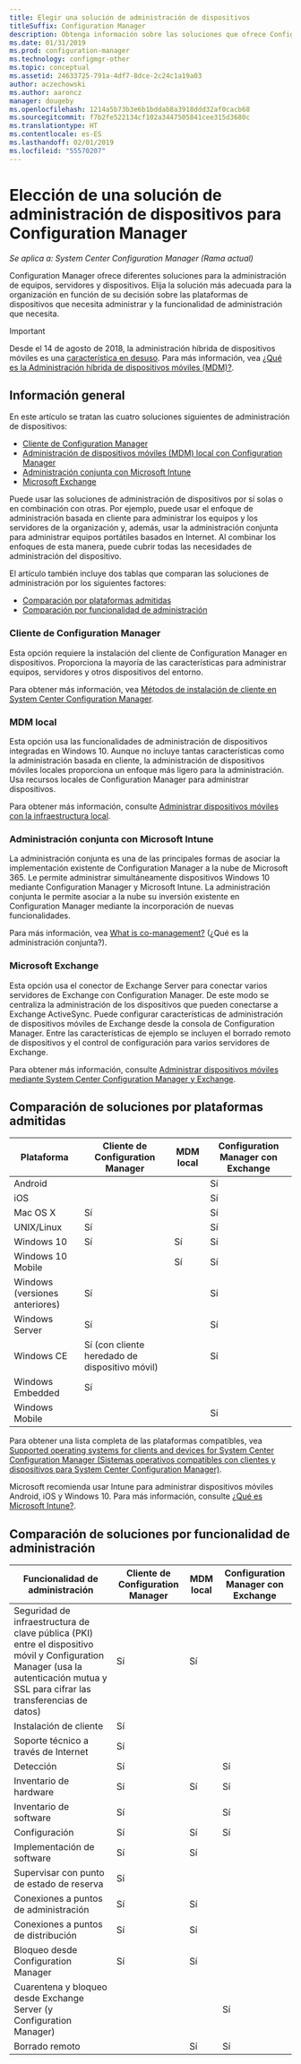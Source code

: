 ```yaml
---
title: Elegir una solución de administración de dispositivos
titleSuffix: Configuration Manager
description: Obtenga información sobre las soluciones que ofrece Configuration Manager para administrar equipos, servidores y dispositivos.
ms.date: 01/31/2019
ms.prod: configuration-manager
ms.technology: configmgr-other
ms.topic: conceptual
ms.assetid: 24633725-791a-4df7-8dce-2c24c1a19a03
author: aczechowski
ms.author: aaroncz
manager: dougeby
ms.openlocfilehash: 1214a5b73b3e6b1bddab8a3918ddd32af0cacb68
ms.sourcegitcommit: f7b2fe522134cf102a3447505841cee315d3680c
ms.translationtype: HT
ms.contentlocale: es-ES
ms.lasthandoff: 02/01/2019
ms.locfileid: "55570207"
---
```

# <a name="choose-a-device-management-solution-for-configuration-manager"></a>Elección de una solución de administración de dispositivos para Configuration Manager

*Se aplica a: System Center Configuration Manager (Rama actual)*

Configuration Manager ofrece diferentes soluciones para la administración de equipos, servidores y dispositivos. Elija la solución más adecuada para la organización en función de su decisión sobre las plataformas de dispositivos que necesita administrar y la funcionalidad de administración que necesita.  


> [!Important]  
> Desde el 14 de agosto de 2018, la administración híbrida de dispositivos móviles es una [característica en desuso](/sccm/core/plan-design/changes/deprecated/removed-and-deprecated-cmfeatures). Para más información, vea [¿Qué es la Administración híbrida de dispositivos móviles (MDM)?](/sccm/mdm/understand/hybrid-mobile-device-management). <!--Intune feature 2683117-->  
<!-- SCCMDocs issue 1197 -->



## <a name="overview"></a>Información general

En este artículo se tratan las cuatro soluciones siguientes de administración de dispositivos: 
- [Cliente de Configuration Manager](#bkmk_sccm)
- [Administración de dispositivos móviles (MDM) local con Configuration Manager](#bkmk_opmdm)
- [Administración conjunta con Microsoft Intune](#bkmk_intune)
- [Microsoft Exchange](#bkmk_opmdm)

Puede usar las soluciones de administración de dispositivos por sí solas o en combinación con otras. Por ejemplo, puede usar el enfoque de administración basada en cliente para administrar los equipos y los servidores de la organización y, además, usar la administración conjunta para administrar equipos portátiles basados en Internet. Al combinar los enfoques de esta manera, puede cubrir todas las necesidades de administración del dispositivo.  

El artículo también incluye dos tablas que comparan las soluciones de administración por los siguientes factores: 
- [Comparación por plataformas admitidas](#bkmk_comp1)
- [Comparación por funcionalidad de administración](#bkmk_comp2)


### <a name="bkmk_sccm"></a> Cliente de Configuration Manager  

Esta opción requiere la instalación del cliente de Configuration Manager en dispositivos. Proporciona la mayoría de las características para administrar equipos, servidores y otros dispositivos del entorno. 

Para obtener más información, vea [Métodos de instalación de cliente en System Center Configuration Manager](/sccm/core/clients/deploy/plan/client-installation-methods).  


### <a name="bkmk_opmdm"></a> MDM local  

Esta opción usa las funcionalidades de administración de dispositivos integradas en Windows 10. Aunque no incluye tantas características como la administración basada en cliente, la administración de dispositivos móviles locales proporciona un enfoque más ligero para la administración. Usa recursos locales de Configuration Manager para administrar dispositivos.  

Para obtener más información, consulte [Administrar dispositivos móviles con la infraestructura local](/sccm/mdm/understand/manage-mobile-devices-with-on-premises-infrastructure).  


### <a name="bkmk_comanage"></a> Administración conjunta con Microsoft Intune

La administración conjunta es una de las principales formas de asociar la implementación existente de Configuration Manager a la nube de Microsoft 365. Le permite administrar simultáneamente dispositivos Windows 10 mediante Configuration Manager y Microsoft Intune. La administración conjunta le permite asociar a la nube su inversión existente en Configuration Manager mediante la incorporación de nuevas funcionalidades. 

Para más información, vea [What is co-management?](/sccm/comanage/overview) (¿Qué es la administración conjunta?).  


### <a name="bkmk_exchange"></a> Microsoft Exchange  

Esta opción usa el conector de Exchange Server para conectar varios servidores de Exchange con Configuration Manager. De este modo se centraliza la administración de los dispositivos que pueden conectarse a Exchange ActiveSync. Puede configurar características de administración de dispositivos móviles de Exchange desde la consola de Configuration Manager. Entre las características de ejemplo se incluyen el borrado remoto de dispositivos y el control de configuración para varios servidores de Exchange.

Para obtener más información, consulte [Administrar dispositivos móviles mediante System Center Configuration Manager y Exchange](/sccm/mdm/deploy-use/manage-mobile-devices-with-exchange-activesync).  



## <a name="bkmk_comp1"></a> Comparación de soluciones por plataformas admitidas  

|Plataforma|Cliente de Configuration Manager|MDM local|Configuration Manager con Exchange|  
|--------|----------------------------|---------------|-----------------------------------|  
|Android| | |Sí|  
|iOS| | |Sí|  
|Mac OS X|Sí| |Sí|  
|UNIX/Linux|Sí| |Sí|  
|Windows 10|Sí|Sí|Sí|  
|Windows 10 Mobile| |Sí|Sí|  
|Windows (versiones anteriores)|Sí| |Sí|  
|Windows Server|Sí| |Sí|  
|Windows CE|Sí (con cliente heredado de dispositivo móvil)| |Sí|  
|Windows Embedded|Sí| | |  
|Windows Mobile| | |Sí|  

Para obtener una lista completa de las plataformas compatibles, vea [Supported operating systems for clients and devices for System Center Configuration Manager (Sistemas operativos compatibles con clientes y dispositivos para System Center Configuration Manager)](configs/supported-operating-systems-for-clients-and-devices.md).

Microsoft recomienda usar Intune para administrar dispositivos móviles Android, iOS y Windows 10. Para más información, consulte [¿Qué es Microsoft Intune?](https://docs.microsoft.com/intune/what-is-intune).



##  <a name="bkmk_comp2"></a> Comparación de soluciones por funcionalidad de administración  

|Funcionalidad de administración|Cliente de Configuration Manager|MDM local|Configuration Manager con Exchange|  
|--------|----------------------------|---------------|-----------------------------------|  
|Seguridad de infraestructura de clave pública (PKI) entre el dispositivo móvil y Configuration Manager (usa la autenticación mutua y SSL para cifrar las transferencias de datos)|Sí|Sí| |  
|Instalación de cliente|Sí| | |  
|Soporte técnico a través de Internet|Sí| | |  
|Detección|Sí| |Sí|  
|Inventario de hardware|Sí|Sí|Sí|  
|Inventario de software|Sí| |Sí|  
|Configuración|Sí|Sí|Sí|  
|Implementación de software|Sí|Sí| |  
|Supervisar con punto de estado de reserva|Sí| | |  
|Conexiones a puntos de administración|Sí|Sí| |  
|Conexiones a puntos de distribución|Sí|Sí| |  
|Bloqueo desde Configuration Manager|Sí|Sí| |  
|Cuarentena y bloqueo desde Exchange Server (y Configuration Manager)| | |Sí|  
|Borrado remoto| |Sí|Sí|  


